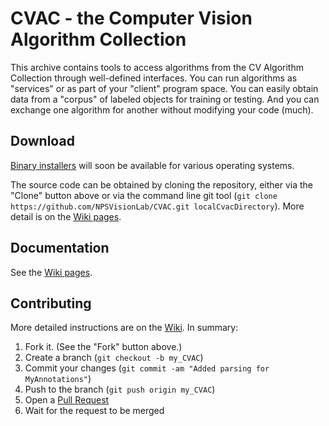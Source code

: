CVAC - the Computer Vision Algorithm Collection
====
This archive contains tools to access algorithms from the 
CV Algorithm Collection
through well-defined interfaces.  You can run algorithms as
"services" or as part of your "client" program space.  You
can easily obtain data from a "corpus" of labeled objects
for training or testing.  And you can exchange one algorithm
for another without modifying your code (much).

Download
------------
[Binary installers](http://www.movesinstitute.org/) will soon be available for
various operating systems.

The source code can be obtained by cloning the repository, 
either via the "Clone" button above or via the command line git tool
(`git clone https://github.com/NPSVisionLab/CVAC.git localCvacDirectory`).
More detail is on the [Wiki pages](https://github.com/NPSVisionLab/CVAC/wiki).

Documentation
------------
See the [Wiki pages](https://github.com/NPSVisionLab/CVAC/wiki).

Contributing
------------
More detailed instructions are on the [Wiki](https://github.com/NPSVisionLab/CVAC/wiki).  In summary:

1. Fork it. (See the "Fork" button above.)
2. Create a branch (`git checkout -b my_CVAC`)
3. Commit your changes (`git commit -am "Added parsing for MyAnnotations"`)
4. Push to the branch (`git push origin my_CVAC`)
5. Open a [Pull Request](https://github.com/NPSVisionLab/CVAC/pulls)
6. Wait for the request to be merged

